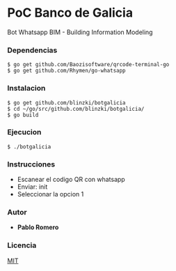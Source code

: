 # PoC Banco de Galicia 

Bot Whatsapp BIM - Building Information Modeling



### Dependencias 

```
$ go get github.com/Baozisoftware/qrcode-terminal-go
$ go get github.com/Rhymen/go-whatsapp
```

### Instalacion 

```
$ go get github.com/blinzki/botgalicia
$ cd ~/go/src/github.com/blinzki/botgalicia/
$ go build
```
### Ejecucion 

```
$ ./botgalicia
```
### Instrucciones 

* Escanear el codigo QR con whatsapp
* Enviar: init
* Seleccionar la opcion 1

### Autor

* **Pablo Romero** 

### Licencia

[MIT](https://choosealicense.com/licenses/mit/)
